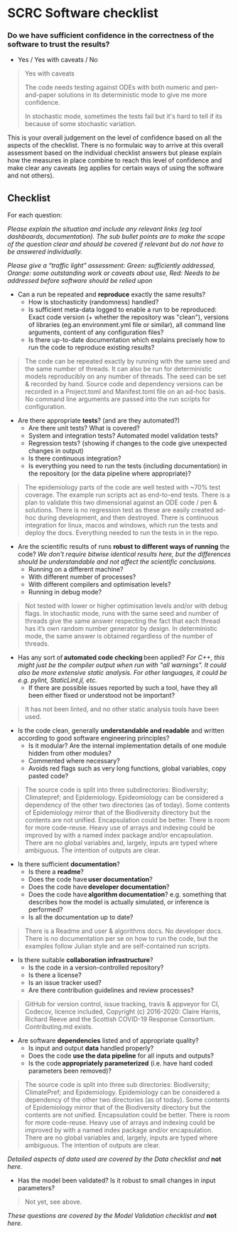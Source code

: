 # SCRC Software checklist 

### Do we have sufficient confidence in the **correctness** of the software to trust the results? 

- Yes / Yes with caveats / No 

> Yes with caveats
>
> The code needs testing against ODEs with both numeric and pen-and-paper solutions in its deterministic mode to give me more confidence.
>
> In stochastic mode, sometimes the tests fail but it's hard to tell if its because of some stochastic variation.

This is your overall judgement on the level of confidence based on all the aspects of the checklist. There is no formulaic way to arrive at this overall assessment based on the individual checklist answers but please explain how the measures in place combine to reach this level of confidence and make clear any caveats (eg applies for certain ways of using the software and not others). 

## Checklist 

For each question: 

*Please explain the situation and include any relevant links (eg tool dashboards, documentation). The sub bullet points are to make the scope of the question clear and should be covered if relevant but do not have to be answered individually.* 

*Please give a “traffic light” assessment: Green: sufficiently addressed, Orange: some outstanding work or caveats about use, Red: Needs to be addressed before software should be relied upon* 

- Can a run be repeated and **reproduce** exactly the same results? 
  - How is stochasticity (randomness) handled? 
  - Is sufficient meta-data logged to enable a run to be reproduced: Exact code version (+ whether the repository was "clean"), versions of libraries (eg.an environment.yml file or similar), all command line arguments, content of any configuration files? 
  - Is there up-to-date documentation which explains precisely how to run the code to reproduce existing results? 

> The code can be repeated exactly by running with the same seed and the same number of threads. It can also be run for deterministic models reproducibly on any number of threads. The seed can be set & recorded by hand. Source code and dependency versions can be recorded in a Project.toml and Manifest.toml file on an ad-hoc basis. No command line arguments are passed into the run scripts for configuration.

- Are there appropriate **tests**? (and are they automated?) 
  - Are there unit tests? What is covered? 
  - System and integration tests? Automated model validation tests? 
  - Regression tests? (showing if changes to the code give unexpected changes in output) 
  - Is there continuous integration? 
  - Is everything you need to run the tests (including documentation) in the repository (or the data pipeline where appropriate)? 

>  The epidemiology parts of the code are well tested with ~70% test coverage. The example run scripts act as end-to-end tests. There is a plan to validate this two dimensional against an ODE code / pen & solutions. There is no regression test as these are easily created ad-hoc during development, and then destroyed. There is continuous integration for linux, macos and windows, which run the tests and deploy the docs. Everything needed to run the tests in in the repo.

- Are the scientific results of runs **robust to different ways of running** the code? *We don't require bitwise identical results here, but the differences should be understandable and not affect the scientific conclusions.*
  - Running on a different machine? 
  - With different number of processes? 
  - With different compilers and optimisation levels? 
  - Running in debug mode? 

> Not tested with lower or higher optimisation levels and/or with debug flags. In stochastic mode, runs with the same seed and number of threads give the same answer respecting the fact that each thread has it’s own random number generator by design. In deterministic mode, the same answer is obtained regardless of the number of threads.

- Has any sort of **automated code checking** been applied? *For C++, this might just be the compiler output when run with "all warnings". It could also be more extensive static analysis. For other languages, it could be e.g. pylint, StaticLint.jl, etc.* 
  - If there are possible issues reported by such a tool, have they all been either fixed or understood not be important? 

> It has not been linted, and no other static analysis tools have been used.

- Is the code clean, generally **understandable and readable** and written according to good software engineering principles? 
  - Is it modular? Are the internal implementation details of one module hidden from other modules? 
  - Commented where necessary? 
  - Avoids red flags such as very long functions, global variables, copy pasted code? 

> The source code is split into three subdirectories: Biodiversity; Climatepref; and Epidemiology. Epideomiology can be considered a dependency of the other two directories (as of today). Some contents of Epidemiology mirror that of the Biodiversity directory but the contents are not unified. Encapsulation could be better. There is room for more code-reuse. Heavy use of arrays and indexing could be improved by with a named index package and/or encapsulation. There are no global variables and, largely, inputs are typed where ambiguous. The intention of outputs are clear. 

- Is there sufficient **documentation**? 
  - Is there a **readme**? 
  - Does the code have **user documentation**? 
  - Does the code have **developer documentation**? 
  - Does the code have **algorithm documentation**? e.g. something that describes how the model is actually simulated, or inference is performed? 
  - Is all the documentation up to date? 

> There is a Readme and user & algorithms docs. No developer docs. There is no documentation per se on how to run the code, but the examples follow Julian style and are self-contained run scripts. 

- Is there suitable **collaboration infrastructure**? 
  - Is the code in a version-controlled repository? 
  - Is there a license? 
  - Is an issue tracker used? 
  - Are there contribution guidelines and review processes? 

> GitHub for version control, issue tracking, travis & appveyor for CI, Codecov, licence included, Copyright (c) 2016-2020: Claire Harris, Richard Reeve and the Scottish COVID-19 Response Consortium. Contributing.md exists.

- Are software **dependencies** listed and of appropriate quality? 
  - Is input and output **data** handled properly? 
  - Does the code **use the data pipeline** for all inputs and outputs? 
  - Is the code **appropriately parameterized** (i.e. have hard coded parameters been removed)? 

> The source code is split into three sub directories: Biodiversity; ClimatePref; and Epidemiology. Epidemiology can be considered a dependency of the other two directories (as of today). Some contents of Epidemiology mirror that of the Biodiversity directory but the contents are not unified. Encapsulation could be better. There is room for more code-reuse. Heavy use of arrays and indexing could be improved by with a named index package and/or encapsulation. There are no global variables and, largely, inputs are typed where ambiguous. The intention of outputs are clear. 

*Detailed* *aspects of data used are covered by the Data checklist and* **not** *here.* 

- Has the model been validated? Is it robust to small changes in input parameters?  

> Not yet, see above.

*These questions are covered by the Model Validation checklist and* **not** *here.* 
